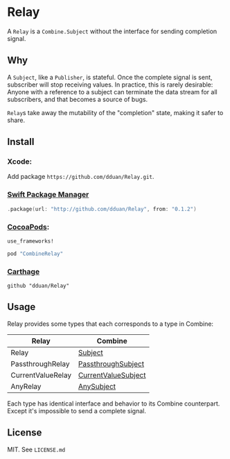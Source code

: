# Relay

A `Relay` is a `Combine.Subject` without the interface for sending completion
signal.

## Why

A `Subject`, like a `Publisher`, is stateful. Once the complete signal is sent,
subscriber will stop receiving values. In practice, this is rarely desirable:
Anyone with a reference to a subject can terminate the data stream for all
subscribers, and that becomes a source of bugs.

`Relay`s take away the mutability of the "completion" state, making it safer to
share.

## Install

### Xcode:

Add package `https://github.com/dduan/Relay.git`.

### [Swift Package Manager](https://swift.org/package-manager)

```swift
.package(url: "http://github.com/dduan/Relay", from: "0.1.2")
```

### [CocoaPods](http://cocoapods.org/):

```ruby
use_frameworks!

pod "CombineRelay"
```

### [Carthage](https://github.com/Carthage/Carthage)

```
github "dduan/Relay"
```

## Usage

Relay provides some types that each corresponds to a type in Combine:

| Relay             | Combine                 |
|-                  |-                        |
| Relay             | [Subject][]             |
| PassthroughRelay  | [PassthroughSubject][]  |
| CurrentValueRelay | [CurrentValueSubject][] |
| AnyRelay          | [AnySubject][]          |

Each type has identical interface and behavior to its Combine counterpart. Except it's impossible to send a
complete signal.

[Subject]: https://developer.apple.com/documentation/combine/subject
[PassthroughSubject]: https://developer.apple.com/documentation/combine/passthroughsubject
[CurrentValueSubject]: https://developer.apple.com/documentation/combine/currentvaluesubject
[AnySubject]: https://developer.apple.com/documentation/combine/anysubject

## License

MIT. See `LICENSE.md`
